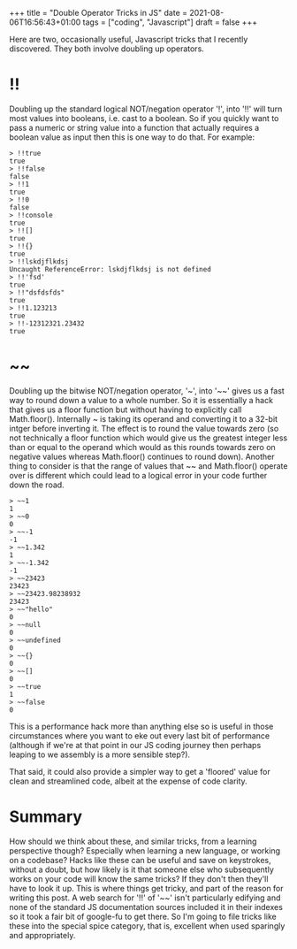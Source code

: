 +++
title = "Double Operator Tricks in JS"
date = 2021-08-06T16:56:43+01:00
tags = ["coding", "Javascript"]
draft = false
+++


Here are two, occasionally useful, Javascript tricks that I recently discovered. They both involve doubling up operators.


# !!

Doubling up the standard logical NOT/negation operator '!', into '!!' will turn most values into booleans, i.e. cast to a boolean. So if you quickly want to pass a numeric or string value into a function that actually requires a boolean value as input then this is one way to do that. For example:

```
> !!true
true
> !!false
false
> !!1
true
> !!0
false
> !!console
true
> !![]
true
> !!{}
true
> !!lskdjflkdsj
Uncaught ReferenceError: lskdjflkdsj is not defined
> !!'fsd'
true
> !!"dsfdsfds"
true
> !!1.123213
true
> !!-12312321.23432
true
```


# ~~

Doubling up the bitwise NOT/negation operator, '~', into '~~' gives us a fast way to round down a value to a whole number. So it is essentially a hack that gives us a floor function but without having to explicitly call Math.floor(). Internally ~ is taking its operand and converting it to a 32-bit intger before inverting it. The effect is to round the value towards zero (so not technically a floor function which would give us the greatest integer less than or equal to the operand which would as this rounds towards zero on negative values whereas Math.floor() continues to round down). Another thing to consider is that the range of values that ~~ and Math.floor() operate over is different which could lead to a logical error in your code further down the road.


```
> ~~1
1
> ~~0
0
> ~~-1
-1
> ~~1.342
1
> ~~-1.342
-1
> ~~23423
23423
> ~~23423.98238932
23423
> ~~"hello"
0
> ~~null
0
> ~~undefined
0
> ~~{}
0
> ~~[]
0
> ~~true
1
> ~~false
0

```

This is a performance hack more than anything else so is useful in those circumstances where you want to eke out every last bit of performance (although if we're at that point in our JS coding journey then perhaps leaping to we assembly is a more sensible step?).

That said, it could also provide a simpler way to get a 'floored' value for clean and streamlined code, albeit at the expense of code clarity.


# Summary

How should we think about these, and similar tricks, from a learning perspective though? Especially when learning a new language, or working on a codebase? Hacks like these can be useful and save on keystrokes, without a doubt, but how likely is it that someone else who subsequently works on your code will know the same tricks? If they don't then they'll have to look it up. This is where things get tricky, and part of the reason for writing this post. A web search for '!!' of '~~' isn't particularly edifying and none of the standard JS documentation sources included it in their indexes so it took a fair bit of google-fu to get there. So I'm going to file tricks like these into the special spice category, that is, excellent when used sparingly and appropriately.

